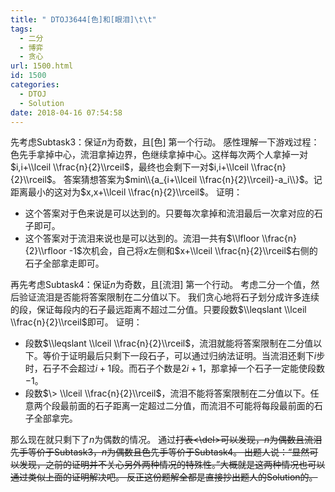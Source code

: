 ```yaml
---
title: " DTOJ3644[色]和[眼泪]\t\t"
tags:
  - 二分
  - 博弈
  - 贪心
url: 1500.html
id: 1500
categories:
  - DTOJ
  - Solution
date: 2018-04-16 07:54:58
---
```


先考虑Subtask3：保证$n$为奇数，且\[色\] 第一个行动。 感性理解一下游戏过程：色先手拿掉中心，流泪拿掉边界，色继续拿掉中心。这样每次两个人拿掉一对$i,i+\\lceil \\frac{n}{2}\\rceil$，最终也会剩下一对$i,i+\\lceil \\frac{n}{2}\\rceil$。 答案猜想答案为$min\\{a_{i+\\lceil \\frac{n}{2}\\rceil}-a_i\\}$。记距离最小的这对为$x,x+\\lceil \\frac{n}{2}\\rceil$。 证明：

*   这个答案对于色来说是可以达到的。只要每次拿掉和流泪最后一次拿对应的石子即可。
*   这个答案对于流泪来说也是可以达到的。流泪一共有$\\lfloor \\frac{n}{2}\\rfloor -1$次机会，自己将$x$左侧和$x+\\lceil \\frac{n}{2}\\rceil$右侧的石子全部拿走即可。

再先考虑Subtask4：保证$n$为奇数，且\[流泪\] 第一个行动。 考虑二分一个值，然后验证流泪是否能将答案限制在二分值以下。 我们贪心地将石子划分成许多连续的段，保证每段内的石子最远距离不超过二分值。只要段数$\\leqslant \\lceil \\frac{n}{2}\\rceil$即可。 证明：

*   段数$\\leqslant \\lceil \\frac{n}{2}\\rceil$，流泪就能将答案限制在二分值以下。等价于证明最后只剩下一段石子，可以通过归纳法证明。当流泪还剩下$i$步时，石子不会超过$i+1$段。而石子个数是$2i+1$，那拿掉一个石子一定能使段数$-1$。
*   段数$\> \\lceil \\frac{n}{2}\\rceil$，流泪不能将答案限制在二分值以下。任意两个段最前面的石子距离一定超过二分值，而流泪不可能将每段最前面的石子全部拿完。

那么现在就只剩下了$n$为偶数的情况。 通过<del>打表<\\del>可以发现，$n$为偶数且流泪先手等价于Subtask3，$n$为偶数且色先手等价于Subtask4。 出题人说：“显然可以发现，之前的证明并不关心另外两种情况的特殊性。”大概就是这两种情况也可以通过类似上面的证明解决吧。 反正这份题解全都是直接抄出题人的Solution的。